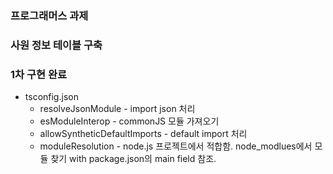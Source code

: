 ### 프로그래머스 과제
### 사원 정보 테이블 구축


### 1차 구현 완료
+ tsconfig.json
  + resolveJsonModule - import json 처리
  + esModuleInterop - commonJS 모듈 가져오기
  + allowSyntheticDefaultImports - default import 처리
  + moduleResolution - node.js 프로젝트에서 적합함. node_modlues에서 모듈 찾기 with package.json의 main field 참조.


